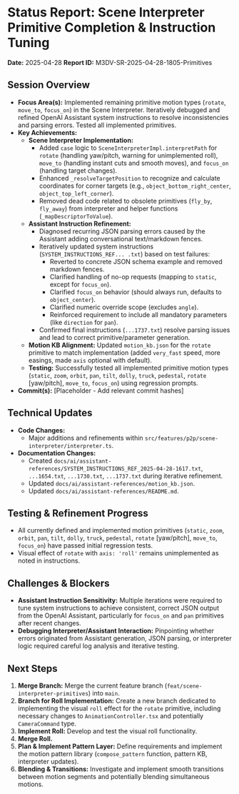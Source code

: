 # Status Report: Scene Interpreter Primitive Completion & Instruction Tuning

**Date:** 2025-04-28
**Report ID:** M3DV-SR-2025-04-28-1805-Primitives

## Session Overview
- **Focus Area(s):** Implemented remaining primitive motion types (`rotate`, `move_to`, `focus_on`) in the Scene Interpreter. Iteratively debugged and refined OpenAI Assistant system instructions to resolve inconsistencies and parsing errors. Tested all implemented primitives.
- **Key Achievements:**
    - **Scene Interpreter Implementation:**
        - Added `case` logic to `SceneInterpreterImpl.interpretPath` for `rotate` (handling yaw/pitch, warning for unimplemented roll), `move_to` (handling instant cuts and smooth moves), and `focus_on` (handling target changes).
        - Enhanced `_resolveTargetPosition` to recognize and calculate coordinates for corner targets (e.g., `object_bottom_right_center`, `object_top_left_corner`).
        - Removed dead code related to obsolete primitives (`fly_by`, `fly_away`) from interpreter and helper functions (`_mapDescriptorToValue`).
    - **Assistant Instruction Refinement:**
        - Diagnosed recurring JSON parsing errors caused by the Assistant adding conversational text/markdown fences.
        - Iteratively updated system instructions (`SYSTEM_INSTRUCTIONS_REF... .txt`) based on test failures:
            - Reverted to concrete JSON schema example and removed markdown fences.
            - Clarified handling of no-op requests (mapping to `static`, except for `focus_on`).
            - Clarified `focus_on` behavior (should always run, defaults to `object_center`).
            - Clarified numeric override scope (excludes `angle`).
            - Reinforced requirement to include all mandatory parameters (like `direction` for `pan`).
        - Confirmed final instructions (`...1737.txt`) resolve parsing issues and lead to correct primitive/parameter generation.
    - **Motion KB Alignment:** Updated `motion_kb.json` for the `rotate` primitive to match implementation (added `very_fast` speed, more easings, made `axis` optional with default).
    - **Testing:** Successfully tested all implemented primitive motion types (`static`, `zoom`, `orbit`, `pan`, `tilt`, `dolly`, `truck`, `pedestal`, `rotate` [yaw/pitch], `move_to`, `focus_on`) using regression prompts.
- **Commit(s):** [Placeholder - Add relevant commit hashes]

## Technical Updates
- **Code Changes:**
    - Major additions and refinements within `src/features/p2p/scene-interpreter/interpreter.ts`.
- **Documentation Changes:**
    - Created `docs/ai/assistant-references/SYSTEM_INSTRUCTIONS_REF_2025-04-28-1617.txt`, `...1654.txt`, `...1730.txt`, `...1737.txt` during iterative refinement.
    - Updated `docs/ai/assistant-references/motion_kb.json`.
    - Updated `docs/ai/assistant-references/README.md`.

## Testing & Refinement Progress
- All currently defined and implemented motion primitives (`static`, `zoom`, `orbit`, `pan`, `tilt`, `dolly`, `truck`, `pedestal`, `rotate` [yaw/pitch], `move_to`, `focus_on`) have passed initial regression tests.
- Visual effect of `rotate` with `axis: 'roll'` remains unimplemented as noted in instructions.

## Challenges & Blockers
- **Assistant Instruction Sensitivity:** Multiple iterations were required to tune system instructions to achieve consistent, correct JSON output from the OpenAI Assistant, particularly for `focus_on` and `pan` primitives after recent changes.
- **Debugging Interpreter/Assistant Interaction:** Pinpointing whether errors originated from Assistant generation, JSON parsing, or interpreter logic required careful log analysis and iterative testing.

## Next Steps
1.  **Merge Branch:** Merge the current feature branch (`feat/scene-interpreter-primitives`) into `main`.
2.  **Branch for Roll Implementation:** Create a new branch dedicated to implementing the visual `roll` effect for the `rotate` primitive, including necessary changes to `AnimationController.tsx` and potentially `CameraCommand` type.
3.  **Implement Roll:** Develop and test the visual roll functionality.
4.  **Merge Roll.**
5.  **Plan & Implement Pattern Layer:** Define requirements and implement the motion pattern library (`compose_pattern` function, pattern KB, interpreter updates).
6.  **Blending & Transitions:** Investigate and implement smooth transitions between motion segments and potentially blending simultaneous motions. 